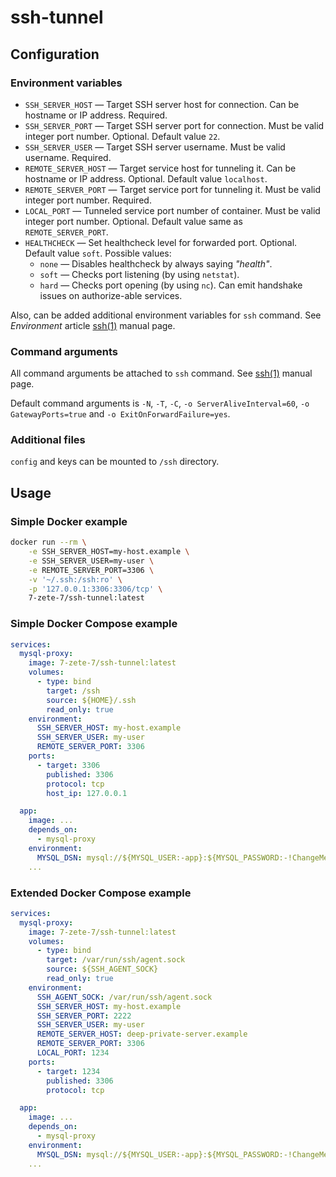 # ssh-tunnel

## Configuration

### Environment variables

- `SSH_SERVER_HOST` — Target SSH server host for connection. Can be hostname or IP address. Required.
- `SSH_SERVER_PORT` — Target SSH server port for connection. Must be valid integer port number. Optional. Default value `22`.
- `SSH_SERVER_USER` — Target SSH server username. Must be valid username. Required.
- `REMOTE_SERVER_HOST` — Target service host for tunneling it. Can be hostname or IP address. Optional. Default value `localhost`.
- `REMOTE_SERVER_PORT` — Target service port for tunneling it. Must be valid integer port number. Required.
- `LOCAL_PORT` — Tunneled service port number of container. Must be valid integer port number. Optional. Default value same as `REMOTE_SERVER_PORT`.
- `HEALTHCHECK` — Set healthcheck level for forwarded port. Optional. Default value `soft`.
  Possible values:
  - `none` — Disables healthcheck by always saying _"health"_.
  - `soft` — Checks port listening (by using `netstat`).
  - `hard` — Checks port opening (by using `nc`). Can emit handshake issues on authorize-able services.

Also, can be added additional environment variables for `ssh` command. See _Environment_ article [ssh(1)](https://linux.die.net/man/1/ssh) manual page.

### Command arguments

All command arguments be attached to `ssh` command. See [ssh(1)](https://linux.die.net/man/1/ssh) manual page.

Default command arguments is `-N`, `-T`, `-C`, `-o ServerAliveInterval=60`, `-o GatewayPorts=true` and `-o ExitOnForwardFailure=yes`.

### Additional files

`config` and keys can be mounted to `/ssh` directory.

## Usage

### Simple Docker example

```sh
docker run --rm \
    -e SSH_SERVER_HOST=my-host.example \
    -e SSH_SERVER_USER=my-user \
    -e REMOTE_SERVER_PORT=3306 \
    -v '~/.ssh:/ssh:ro' \
    -p '127.0.0.1:3306:3306/tcp' \
    7-zete-7/ssh-tunnel:latest
```

### Simple Docker Compose example

```yaml
services:
  mysql-proxy:
    image: 7-zete-7/ssh-tunnel:latest
    volumes:
      - type: bind
        target: /ssh
        source: ${HOME}/.ssh
        read_only: true
    environment:
      SSH_SERVER_HOST: my-host.example
      SSH_SERVER_USER: my-user
      REMOTE_SERVER_PORT: 3306
    ports:
      - target: 3306
        published: 3306
        protocol: tcp
        host_ip: 127.0.0.1

  app:
    image: ...
    depends_on:
      - mysql-proxy
    environment:
      MYSQL_DSN: mysql://${MYSQL_USER:-app}:${MYSQL_PASSWORD:-!ChangeMe!}@mysql-proxy/${MYSQL_DATABASE:-app}
    ...
```

### Extended Docker Compose example

```yaml
services:
  mysql-proxy:
    image: 7-zete-7/ssh-tunnel:latest
    volumes:
      - type: bind
        target: /var/run/ssh/agent.sock
        source: ${SSH_AGENT_SOCK}
        read_only: true
    environment:
      SSH_AGENT_SOCK: /var/run/ssh/agent.sock
      SSH_SERVER_HOST: my-host.example
      SSH_SERVER_PORT: 2222
      SSH_SERVER_USER: my-user
      REMOTE_SERVER_HOST: deep-private-server.example
      REMOTE_SERVER_PORT: 3306
      LOCAL_PORT: 1234
    ports:
      - target: 1234
        published: 3306
        protocol: tcp

  app:
    image: ...
    depends_on:
      - mysql-proxy
    environment:
      MYSQL_DSN: mysql://${MYSQL_USER:-app}:${MYSQL_PASSWORD:-!ChangeMe!}@mysql-proxy:1234/${MYSQL_DATABASE:-app}
    ...
```

